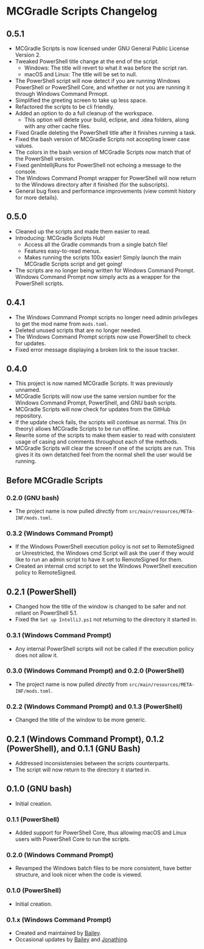 # MCGradle Scripts Changelog

## 0.5.1

- MCGradle Scripts is now licensed under GNU General Public License Version 2.
- Tweaked PowerShell title change at the end of the script.
  - Windows: The title will revert to what it was before the script ran.
  - macOS and Linux: The title will be set to null.
- The PowerShell script will now detect if you are running Windows PowerShell or PowerShell Core, and whether or not you are running it through Windows Command Prmopt.
- Simplified the greeting screen to take up less space.
- Refactored the scripts to be cli friendly.
- Added an option to do a full cleanup of the workspace.
  - This option will delete your build, eclipse, and .idea folders, along with any other cache files.
- Fixed Gradle deleting the PowerShell title after it finishes running a task.
- Fixed the bash version of MCGradle Scripts not accepting lower case values.
- The colors in the bash version of MCGradle Scripts now match that of the PowerShell version.
- Fixed genIntellijRuns for PowerShell not echoing a message to the console.
- The Windows Command Prompt wrapper for PowerShell will now return to the Windows directory after it finished (for the subscripts).
- General bug fixes and performance improvements (view commit history for more details).

## 0.5.0

- Cleaned up the scripts and made them easier to read.
- Introducing: MCGradle Scripts Hub!
  - Access all the Gradle commands from a single batch file!
  - Features easy-to-read menus.
  - Makes running the scripts 100x easier! Simply launch the main MCGradle Scripts script and get going!
- The scripts are no longer being written for Windows Command Prompt. Windows Command Prompt now simply acts as a wrapper for the PowerShell scripts.

## 0.4.1

- The Windows Command Prompt scripts no longer need admin privileges to get the mod name from `mods.toml`.
- Deleted unused scripts that are no longer needed.
- The Windows Command Prompt scripts now use PowerShell to check for updates.
- Fixed error message displaying a broken link to the issue tracker.

## 0.4.0

- This project is now named MCGradle Scripts. It was previously unnamed.
- MCGradle Scripts will now use the same version number for the Windows Command Prompt, PowerShell, and GNU bash scripts.
- MCGradle Scripts will now check for updates from the GitHub repository.
- If the update check fails, the scripts will continue as normal. This (in theory) allows MCGradle Scripts to be run offline.
- Rewrite some of the scripts to make them easier to read with consistent usage of casing and comments throughout each of the methods.
- MCGradle Scripts will clear the screen if one of the scripts are run. This gives it its own detatched feel from the normal shell the user would be running.

## Before MCGradle Scripts

### 0.2.0 (GNU bash)

- The project name is now pulled *directly* from `src/main/resources/META-INF/mods.toml`.

### 0.3.2 (Windows Command Prompt)

- If the Windows PowerShell execution policy is not set to RemoteSigned or Unrestricted, the Windows cmd Script will ask the user if they would like to run an admin script to have it set to RemoteSigned for them.
- Created an internal cmd script to set the Windows PowerShell execution policy to RemoteSigned.

## 0.2.1 (PowerShell)

- Changed how the title of the window is changed to be safer and not reliant on PowerShell 5.1.
- Fixed the `Set up IntelliJ.ps1` not returning to the directory it started in.

### 0.3.1 (Windows Command Prompt)

- Any internal PowerShell scripts will not be called if the execution policy does not allow it.

### 0.3.0 (Windows Command Prompt) and 0.2.0 (PowerShell)

- The project name is now pulled *directly* from `src/main/resources/META-INF/mods.toml`.

### 0.2.2 (Windows Command Prompt) and 0.1.3 (PowerShell)

- Changed the title of the window to be more generic.

## 0.2.1 (Windows Command Prompt), 0.1.2 (PowerShell), and 0.1.1 (GNU Bash)

- Addressed inconsistensies between the scripts counterparts.
- The script will now return to the directory it started in.

## 0.1.0 (GNU bash)

- Initial creation.

### 0.1.1 (PowerShell)

- Added support for PowerShell Core, thus allowing macOS and Linux users with PowerShell Core to run the scripts.

### 0.2.0 (Windows Command Prompt)

- Revamped the Windows batch files to be more consistent, have better structure, and look nicer when the code is viewed.

### 0.1.0 (PowerShell)

- Initial creation.

### 0.1.x (Windows Command Prompt)

- Created and maintained by [Bailey](https://gitlab.com/KingPhygieBoo).
- Occasional updates by [Bailey](https://gitlab.com/KingPhygieBoo) and [Jonathing](https://github.com/Jonathing).
